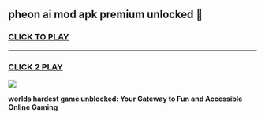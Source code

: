 
## pheon ai mod apk premium unlocked 👋
<h3>
<a href="https://premium.freeplayer.one?title=pheon_ai_mod_apk_premium_unlocked&ref=13F">CLICK TO PLAY</a></h3>
<hr>

<h3>
<a href="https://premium.freeplayer.one?title=pheon_ai_mod_apk_premium_unlocked&ref=13F">CLICK 2 PLAY</a>
  
</h3>

<a href="https://premium.freeplayer.one?title=pheon_ai_mod_apk_premium_unlocked&ref=12F/"><img src="https://clearcache.store/games.png"></a>


**worlds hardest game unblocked: Your Gateway to Fun and Accessible Online Gaming**
